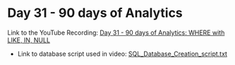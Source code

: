 
# Day 31 - 90 days of Analytics



Link to the YouTube Recording:
  [Day 31 - 90 days of Analytics: WHERE with LIKE, IN, NULL](https://youtu.be/hF6ghJ97V3c)

  - Link to database script used in video: [SQL_Database_Creation_script.txt](https://github.com/Bandolo/90DaysOfAnalytics/blob/master/2023/Resources/Day%2028/SQL_Database_Creation_script.txt)
